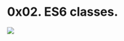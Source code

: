 # 0x02. ES6 classes.
![](https://s3.amazonaws.com/alx-intranet.hbtn.io/uploads/medias/2019/12/817248fb77fb5c2cef3f.jpeg?X-Amz-Algorithm=AWS4-HMAC-SHA256&X-Amz-Credential=AKIARDDGGGOUSBVO6H7D%2F20240627%2Fus-east-1%2Fs3%2Faws4_request&X-Amz-Date=20240627T223030Z&X-Amz-Expires=86400&X-Amz-SignedHeaders=host&X-Amz-Signature=0a1045d267e45dcff79d5849380391e3a4176a28ecd8be5f578939fafd859e58)
